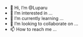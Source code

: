 - 👋 Hi, I’m @Luparu
- 👀 I’m interested in ...
- 🌱 I’m currently learning ...
- 💞️ I’m looking to collaborate on ...
- 📫 How to reach me ...

<!---
Luparu/Luparu is a ✨ special ✨ repository because its `README.md` (this file) appears on your GitHub profile.
You can click the Preview link to take a look at your changes.
--->
